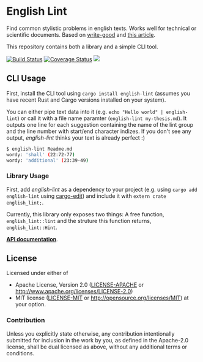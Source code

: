 # English Lint

Find common stylistic problems in english texts. Works well for technical or scientific documents. Based on [write-good][npm-write-good] and [this article][matt].

This repository contains both a library and a simple CLI tool.

[npm-write-good]: https://github.com/btford/write-good
[matt]: http://matt.might.net/articles/shell-scripts-for-passive-voice-weasel-words-duplicates/

[![Build Status](https://travis-ci.org/killercup/english-lint.svg?branch=master)](https://travis-ci.org/killercup/english-lint) [![Coverage Status](https://coveralls.io/repos/github/killercup/english-lint/badge.svg?branch=master)](https://coveralls.io/github/killercup/english-lint?branch=master) [![](http://meritbadge.herokuapp.com/english-lint)](https://crates.io/crates/english-lint)

## CLI Usage

First, install the CLI tool using `cargo install english-lint` (assumes you have recent Rust and Cargo versions installed on your system).

You can either pipe text data into it (e.g. `echo "Hello world" | english-lint`) or call it with a file name paramter (`english-lint my-thesis.md`). It outputs one line for each suggestion containing the name of the lint group and the line number with start/end character indizes. If you don't see any output, _english-lint_ thinks your text is already perfect :)

```sh
$ english-lint Readme.md
wordy: 'shall' (22:72-77)
wordy: 'additional' (23:39-49)
```

### Library Usage

First, add _english-lint_ as a dependency to your project (e.g. using `cargo add english-lint` using [cargo-edit](https://github.com/killercup/cargo-edit)) and include it with `extern crate english_lint;`.

Currently, this library only exposes two things: A free function, `english_lint::lint` and the struture this function returns, `english_lint::Hint`.

**[API documentation](http://killercup.github.io/english-lint/)**.

## License

Licensed under either of

 * Apache License, Version 2.0 ([LICENSE-APACHE](LICENSE-APACHE) or
   http://www.apache.org/licenses/LICENSE-2.0)
 * MIT license ([LICENSE-MIT](LICENSE-MIT) or
   http://opensource.org/licenses/MIT) at your option.

### Contribution

Unless you explicitly state otherwise, any contribution intentionally submitted
for inclusion in the work by you, as defined in the Apache-2.0 license, shall
be dual licensed as above, without any additional terms or conditions.

